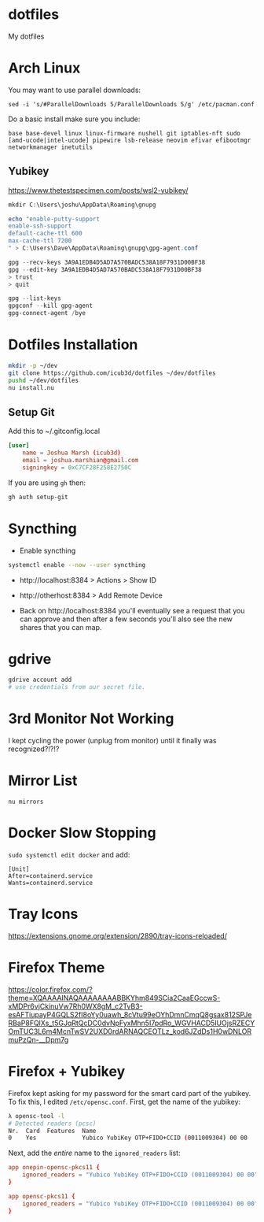# dotfiles

My dotfiles

# Arch Linux

You may want to use parallel downloads:

```
sed -i 's/#ParallelDownloads 5/ParallelDownloads 5/g' /etc/pacman.conf
```

Do a basic install make sure you include:

``` 
base base-devel linux linux-firmware nushell git iptables-nft sudo [amd-ucode|intel-ucode] pipewire lsb-release neovim efivar efibootmgr networkmanager inetutils
```

## Yubikey

https://www.thetestspecimen.com/posts/wsl2-yubikey/

```powershell
mkdir C:\Users\joshu\AppData\Roaming\gnupg

echo "enable-putty-support
enable-ssh-support
default-cache-ttl 600
max-cache-ttl 7200
" > C:\Users\Dave\AppData\Roaming\gnupg\gpg-agent.conf

gpg --recv-keys 3A9A1EDB4D5AD7A570BADC538A18F7931D00BF38
gpg --edit-key 3A9A1EDB4D5AD7A570BADC538A18F7931D00BF38
> trust
> quit

gpg --list-keys
gpgconf --kill gpg-agent
gpg-connect-agent /bye
```

# Dotfiles Installation

```bash
mkdir -p ~/dev
git clone https://github.com/icub3d/dotfiles ~/dev/dotfiles
pushd ~/dev/dotfiles
nu install.nu
```

## Setup Git

Add this to ~/.gitconfig.local

```conf
[user]
	name = Joshua Marsh (icub3d)
	email = joshua.marshian@gmail.com
	signingkey = 0xC7CF28F258E2750C
```

If you are using `gh` then:

```bash
gh auth setup-git
```

# Syncthing

* Enable syncthing

```bash
systemctl enable --now --user syncthing
```

* http://localhost:8384 > Actions > Show ID

* http://otherhost:8384 > Add Remote Device

* Back on http://localhost:8384 you'll eventually see a request that
  you can approve and then after a few seconds you'll also see the new
  shares that you can map.

# gdrive

```bash
gdrive account add
# use credentials from our secret file.
```

# 3rd Monitor Not Working

I kept cycling the power (unplug from monitor) until it finally was
recognized?!?!?


# Mirror List

```
nu mirrors
```

# Docker Slow Stopping

```sudo systemctl edit docker``` and add:

```
[Unit]
After=containerd.service
Wants=containerd.service
```

# Tray Icons

https://extensions.gnome.org/extension/2890/tray-icons-reloaded/

# Firefox Theme

https://color.firefox.com/?theme=XQAAAAINAQAAAAAAAABBKYhm849SCia2CaaEGccwS-xMDPr6vjCkinuVw7Rh0WX8gM_c2TvB3-esAFTiupayP4GQLS2fI8oYy0uawh_8cVtu99eOYhDmnCmqQ8gsax812SPJeRBaP8FQlXs_t5GJqRtQcDC0dvNpFyxMhn5I7pdRo_WGVHACD5lUOjsRZECYOmTUC3L6m4McnTwSV2UXD0rdARNAQCEOTLz_kod6JZdDs1H0wDNLORmuPzQn-__Dpm7g

# Firefox + Yubikey

Firefox kept asking for my password for the smart card part of the
yubikey. To fix this, I edited ```/etc/opensc.conf```. First, get the
name of the yubikey:

```sh
λ opensc-tool -l
# Detected readers (pcsc)
Nr.  Card  Features  Name
0    Yes             Yubico YubiKey OTP+FIDO+CCID (0011009304) 00 00
```

Next, add the *entire* name to the ```ignored_readers``` list:

```conf
app onepin-opensc-pkcs11 {
    ignored_readers = "Yubico YubiKey OTP+FIDO+CCID (0011009304) 00 00";
}

app opensc-pkcs11 {
    ignored_readers = "Yubico YubiKey OTP+FIDO+CCID (0011009304) 00 00";
}
```
